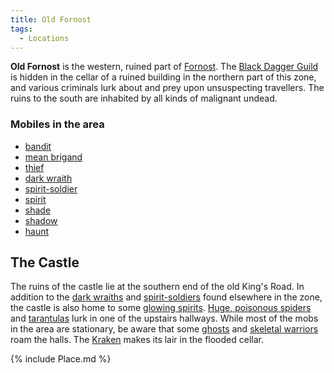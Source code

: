 ```yaml
---
title: Old Fornost
tags:
  - Locations
---
```

**Old Fornost** is the western, ruined part of
[Fornost](Fornost "wikilink"). The [Black Dagger
Guild](Black_Dagger_Guild "wikilink") is hidden in the cellar of a
ruined building in the northern part of this zone, and various criminals
lurk about and prey upon unsuspecting travellers. The ruins to the south
are inhabited by all kinds of malignant undead.

### Mobiles in the area

- [bandit](bandit "wikilink")
- [mean brigand](mean_brigand "wikilink")
- [thief](thief_(mobile) "wikilink")
- [dark wraith](dark_wraith "wikilink")
- [spirit-soldier](spirit-soldier "wikilink")
- [spirit](spirit "wikilink")
- [shade](shade "wikilink")
- [shadow](shadow "wikilink")
- [haunt](haunt "wikilink")

## The Castle

The ruins of the castle lie at the southern end of the old King's Road.
In addition to the [dark wraiths](dark_wraith "wikilink") and
[spirit-soldiers](spirit-soldier "wikilink") found elsewhere in the
zone, the castle is also home to some [glowing
spirits](glowing_spirit "wikilink"). [Huge, poisonous
spiders](Huge,_poisonous_spider "wikilink") and
[tarantulas](huge_tarantula "wikilink") lurk in one of the upstairs
hallways. While most of the mobs in the area are stationary, be aware
that some [ghosts](ghost "wikilink") and [skeletal
warriors](skeletal_warrior "wikilink") roam the halls. The
[Kraken](Super_Mobile#The_Kraken "wikilink") makes its lair in the
flooded cellar.

{% include Place.md %}
